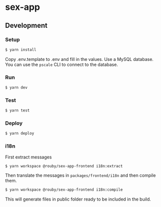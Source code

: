 # sex-app

## Development

### Setup

```bash
$ yarn install
```

Copy .env.template to .env and fill in the values. Use a MySQL database. You can use the `pscale` CLI to connect to the database.

### Run

```bash
$ yarn dev
```

### Test

```bash
$ yarn test
```

### Deploy

```bash
$ yarn deploy
```

### i18n

First extract messages

```bash
$ yarn workspace @rouby/sex-app-frontend i18n:extract
```

Then translate the messages in `packages/frontend/i18n` and then compile them.

```bash
$ yarn workspace @rouby/sex-app-frontend i18n:compile
```

This will generate files in public folder ready to be included in the build.
